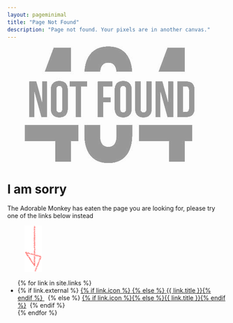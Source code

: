 ```yaml
---
layout: pageminimal
title: "Page Not Found"
description: "Page not found. Your pixels are in another canvas."
---
```


<figure>
  <img src="/images/404.jpg" alt="{{ page.title }} at {{ site.title }}" style="opacity: .4">
</figure>

<div class="text-center">
  <h1>I am sorry</h1>
  <p>The Adorable Monkey has eaten the page you are looking for, please try one of the links below instead</p>
</div>

<figure>
  <img src="/images/bg-arrow.png" alt="down-arrow">
</figure>

<div class="text-center">
  <ul class="menu-items">
      {% for link in site.links %}
      <li>
          {% if link.external %}
          <a href="{{ link.url }}">{% if link.icon %}<i class="fa fa-{{ link.icon }}"></i> {% else %} {{ link.title }}{% endif %} </a>&nbsp;
          {% else %}
          <a href="{{ link.url }}">{% if link.icon %}<i class="fa fa-{{ link.icon }}"></i>{% else %}{{ link.title }}{% endif %}</a>&nbsp;
          {% endif %}
      </li>
      {% endfor %}
      <!-- <li><a href="/feed.xml" title="Atom/RSS feed"><i class="fa fa-rss"></i> Feed</a></li> -->
  </ul>
</div>
